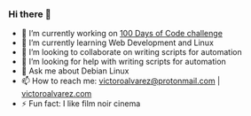 ### Hi there 👋
- 🔭 I’m currently working on [100 Days of Code challenge](https://twitter.com/victoroalvarez)
- 🌱 I’m currently learning Web Development and Linux
- 👯 I’m looking to collaborate on writing scripts for automation
- 🤔 I’m looking for help with writing scripts for automation
- 💬 Ask me about Debian Linux
- 📫 How to reach me: victoroalvarez@protonmail.com | [victoroalvarez.com](victoroalvarez.com)
- ⚡ Fun fact: I like film noir cinema
